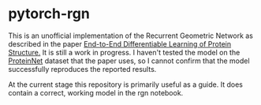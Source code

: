 # pytorch-rgn

This is an unofficial implementation of the Recurrent Geometric Network as described in the paper 
<a href="https://www.biorxiv.org/content/biorxiv/early/2018/02/14/265231.full.pdf">End-to-End Differentiable Learning of Protein Structure.</a> It is still a work in progress. I haven't tested the model on the <a href="https://github.com/aqlaboratory/proteinnet">ProteinNet</a> dataset that the paper uses, so I cannot confirm that the model successfully reproduces the reported results.

At the current stage this repository is primarily useful as a guide. It does contain a correct, working model in the rgn notebook.
